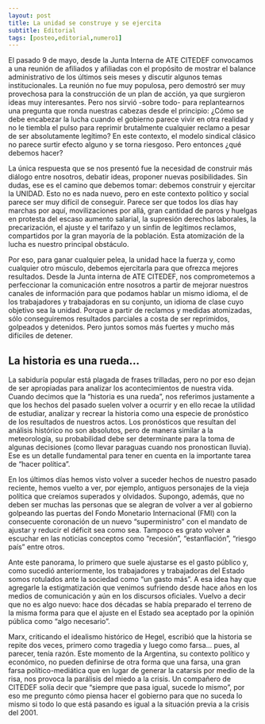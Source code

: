 ```yaml
---
layout: post
title: La unidad se construye y se ejercita
subtitle: Editorial
tags: [posteo,editorial,numero1]
---
```


El pasado 9 de mayo, desde la Junta Interna de ATE CITEDEF convocamos a una reunión de afiliados y afiliadas con el propósito de mostrar el balance administrativo de los últimos seis meses y discutir algunos temas institucionales. La reunión no fue muy populosa, pero demostró ser muy provechosa para la construcción de un plan de acción, ya que surgieron ideas muy interesantes.
Pero nos sirvió -sobre todo- para replantearnos una pregunta que ronda nuestras cabezas desde el principio: ¿Cómo se debe encabezar la lucha cuando el gobierno parece vivir en otra realidad y no le tiembla el pulso para reprimir brutalmente cualquier reclamo a pesar de ser absolutamente legítimo? En este contexto, el modelo sindical clásico no parece surtir efecto alguno y se torna riesgoso. Pero entonces ¿qué debemos hacer?

La única respuesta que se nos presentó fue la necesidad de construir más diálogo entre nosotros, debatir ideas, proponer nuevas posibilidades. Sin dudas, ese es el camino que debemos tomar: debemos construir y ejercitar la UNIDAD. Esto no es nada nuevo, pero en este contexto político y social parece ser muy difícil de conseguir. Parece ser que todos los días hay marchas por aquí, movilizaciones por allá, gran cantidad de paros y huelgas en protesta del escaso aumento salarial, la supresión derechos laborales, la precarización, el ajuste y el tarifazo y un sinfín de legítimos reclamos, compartidos por la gran mayoría de la población. Esta atomización de la lucha es nuestro principal obstáculo.

Por eso, para ganar cualquier pelea, la unidad hace la fuerza y, como cualquier otro músculo, debemos ejercitarla para que ofrezca mejores resultados. Desde la Junta interna de ATE CITEDEF, nos comprometemos a perfeccionar la comunicación entre nosotros a partir de mejorar nuestros canales de información para que podamos hablar un mismo idioma, el de los trabajadores y trabajadoras en su conjunto, un idioma de clase cuyo objetivo sea la unidad. Porque a partir de reclamos y medidas atomizadas, sólo conseguiremos resultados parciales a costa de ser reprimidos, golpeados y detenidos. Pero juntos somos más fuertes y mucho más difíciles de detener.  


## La historia es una rueda...

La sabiduría popular está plagada de frases trilladas, pero no por eso dejan de ser apropiadas para analizar los acontecimientos de nuestra vida. Cuando decimos que la “historia es una rueda”, nos referimos justamente a que los hechos del pasado suelen volver a ocurrir y en ello recae la utilidad de estudiar, analizar y recrear la historia como una especie de pronóstico de los resultados de nuestros actos. Los pronósticos que resultan del análisis histórico no son absolutos, pero de manera similar a la meteorología, su probabilidad debe ser determinante para la toma de algunas decisiones (como llevar paraguas cuando nos pronostican lluvia). Ese es un detalle fundamental para tener en cuenta en la importante tarea de “hacer política”.  

En los últimos días hemos visto volver a suceder hechos de nuestro pasado reciente, hemos vuelto a ver, por ejemplo, antiguos personajes de la vieja política que creíamos superados y olvidados. Supongo, además, que no deben ser muchas las personas que se alegran de volver a ver al gobierno golpeando las puertas del Fondo Monetario Internacional (FMI) con la consecuente coronación de un nuevo “superministro” con el mandato de ajustar y reducir el déficit sea como sea. Tampoco es grato volver a escuchar en las noticias conceptos como “recesión”, “estanflación”, “riesgo país” entre otros.

Ante este panorama, lo primero que suele ajustarse es el gasto público y, como sucedió anteriormente, los trabajadores y trabajadoras del Estado somos rotulados ante la sociedad como “un gasto más”. A esa idea hay que agregarle la estigmatización que venimos sufriendo desde hace años en los medios de comunicación y aún en los discursos oficiales. Vuelvo a decir que no es algo nuevo: hace dos décadas se había preparado el terreno de la misma forma para que el ajuste en el Estado sea aceptado por la opinión pública como “algo necesario”.

Marx, criticando el idealismo histórico de Hegel, escribió que la historia se repite dos veces, primero como tragedia y luego como farsa… pues, al parecer, tenía razón. Este momento de la Argentina, su contexto político y económico, no pueden definirse de otra forma que una farsa, una gran farsa político-mediática que en lugar de generar la catarsis por medio de la risa, nos provoca la parálisis del miedo a la crisis. Un compañero de CITEDEF solía decir que “siempre que pasa igual, sucede lo mismo”, por eso me pregunto cómo piensa hacer el gobierno para que no suceda lo mismo si todo lo que está pasando es igual a la situación previa a la crisis del 2001.
